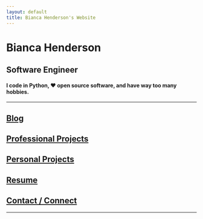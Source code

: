 ```yaml
---
layout: default
title: Bianca Henderson's Website
---
```


# Bianca Henderson

## Software Engineer

#### I code in Python, ❤️ open source software, and have way too many hobbies.

* * *

## [Blog](https://www.iloveprimenumbers.com/)

## [Professional Projects](professional_projects.md)

## [Personal Projects](personal_projects.md)

## [Resume](resume.md)

## [Contact / Connect](contact.md)

* * *
